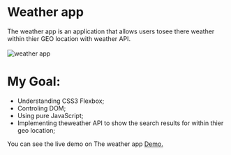 <h1>Weather app</h1>

The weather app is an application that allows users tosee there weather within thier GEO location with weather API.
<br><br>
![weather app](/picture/weather_app.png)



<h1>My Goal:</h1>

*  Understanding CSS3 Flexbox;
* Controling DOM;
* Using pure JavaScript;
* Implementing theweather API to show the search results for within thier geo location;



You can see the live demo on The weather app [Demo.](https://williamsilvaw07.github.io/Weather-App/)
